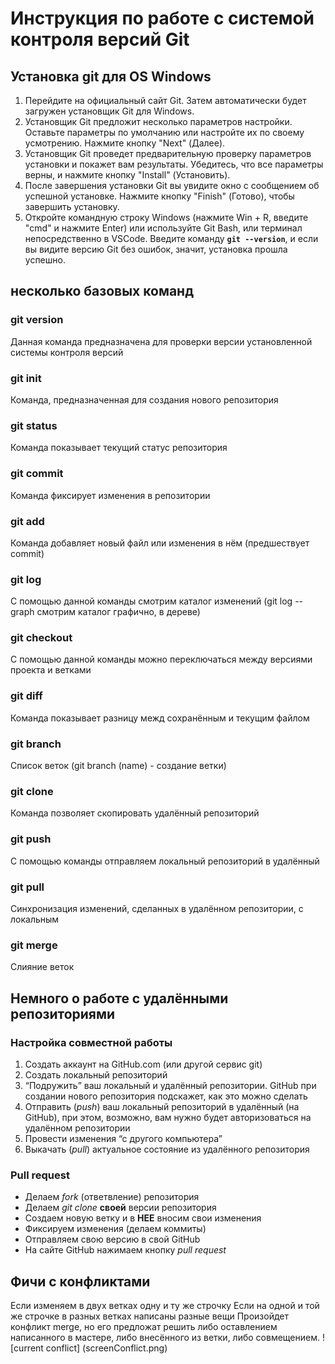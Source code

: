 # Инструкция по работе с системой контроля версий Git
## Установка git для OS Windows
1. Перейдите на официальный сайт Git. Затем автоматически будет загружен установщик Git для Windows.
2. Установщик Git предложит несколько параметров настройки. Оставьте параметры по умолчанию или настройте их по своему усмотрению. Нажмите кнопку "Next" (Далее).
3. Установщик Git проведет предварительную проверку параметров установки и покажет вам результаты. Убедитесь, что все параметры верны, и нажмите кнопку "Install" (Установить).
4. После завершения установки Git вы увидите окно с сообщением об успешной установке. Нажмите кнопку "Finish" (Готово), чтобы завершить установку.
5. Откройте командную строку Windows (нажмите Win + R, введите "cmd" и нажмите Enter) или используйте Git Bash, или терминал непосредственно в VSCode.
Введите команду **`git --version`**, и если вы видите версию Git без ошибок, значит, установка прошла успешно.
## несколько базовых команд

### git version
Данная команда предназначена для проверки версии установленной системы контроля версий

### git init
Команда, предназначенная для создания нового репозитория

### git status
Команда показывает текущий статус репозитория

### git commit
Команда фиксирует изменения в репозитории

### git add
Команда добавляет новый файл или изменения в нём (предшествует commit)

### git log
С помощью данной команды смотрим каталог изменений (git log --graph смотрим каталог графично, в дереве)

### git checkout
C помощью данной команды можно переключаться между версиями проекта и ветками

### git diff
Команда показывает разницу межд сохранённым и текущим файлом

### git branch
Список веток (git branch (name) - создание ветки)

### git clone
Команда позволяет скопировать удалённый репозиторий

### git push
С помощью команды отправляем локальный репозиторий в удалённый

### git pull
Синхронизация изменений, сделанных в удалённом репозитории, с локальным

### git merge 
Слияние веток

## Немного о работе с удалёнными репозиториями
### Настройка совместной работы
1. Создать аккаунт на GitHub.com (или другой сервис git)
2. Создать локальный репозиторий
3. “Подружить” ваш локальный и удалённый репозитории. 
 GitHub при создании нового репозитория подскажет, как это можно сделать
4. Отправить (*push*) ваш локальный репозиторий в удалённый (на GitHub), при этом, возможно, 
вам нужно будет авторизоваться на удалённом репозитории
5. Провести изменения “с другого компьютера”
6. Выкачать (*pull*) актуальное состояние из удалённого репозитория
### Pull request 
* Делаем *fork* (ответвление) репозитория
* Делаем *git clone* **своей** версии репозитория
* Создаем новую ветку и в **НЕЕ** вносим свои изменения
* Фиксируем изменения (делаем коммиты)
* Отправляем свою версию в свой GitHub
* На сайте GitHub нажимаем кнопку *pull request*

## Фичи с конфликтами
Если изменяем в двух ветках одну и ту же строчку
Если на одной и той же строчке в разных ветках написаны разные вещи
Произойдет конфликт merge, но его предложат решить либо оставлением написанного в мастере, либо внесённого из ветки, либо совмещением.
![current conflict] (screenConflict.png)
